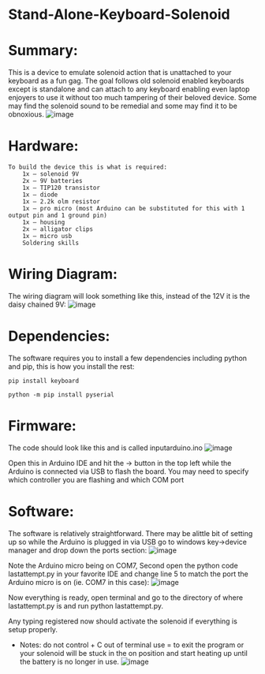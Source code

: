 # Stand-Alone-Keyboard-Solenoid
# Summary:

This is a device to emulate solenoid action that is unattached to your keyboard as a fun gag. The goal follows old solenoid enabled keyboards except is standalone and can attach to any keyboard enabling even laptop enjoyers to use it without too much tampering of their beloved device. Some may find the solenoid sound to be remedial and some may find it to be obnoxious.
![image](https://github.com/Ampersand-Alexander/Stand-Alone-Keyboard-Solenoid/assets/60246286/75809c42-65d9-4ff6-8668-80509b0ab0d8)

 
# Hardware:
	To build the device this is what is required:
		1x – solenoid 9V
		2x – 9V batteries
		1x – TIP120 transistor
		1x – diode
		1x – 2.2k olm resistor
		1x – pro micro (most Arduino can be substituted for this with 1 output pin and 1 ground pin)
		1x – housing
		2x – alligator clips
		1x – micro usb
		Soldering skills
# Wiring Diagram:
The wiring diagram will look something like this, instead of the 12V it is the daisy chained 9V:
 ![image](https://github.com/Ampersand-Alexander/Stand-Alone-Keyboard-Solenoid/assets/60246286/de23e5b6-263e-4ad3-b433-c98fcad398be)


# Dependencies:
The software requires you to install a few dependencies including python and pip, this is how you install the rest:

	pip install keyboard

	python -m pip install pyserial

# Firmware:
The code should look like this and is called inputarduino.ino
 ![image](https://github.com/Ampersand-Alexander/Stand-Alone-Keyboard-Solenoid/assets/60246286/8be8ad4b-3059-41bc-9d5d-a26c9990a428)

Open this in Arduino IDE and hit the -> button in the top left while the Arduino is connected via USB to flash the board. You may need to specify which controller you are flashing and which COM port

# Software:

The software is relatively straightforward. There may be alittle bit of setting up so while the Arduino is plugged in via USB go to windows key->device manager and drop down the ports section:
 ![image](https://github.com/Ampersand-Alexander/Stand-Alone-Keyboard-Solenoid/assets/60246286/11e582a7-33d6-4f0a-bb61-c129fcf97fb9)

Note the Arduino micro being on COM7,
Second open the python code lastattempt.py in your favorite IDE and change line 5 to match the port the Arduino micro is on (ie. COM7 in this case):
 ![image](https://github.com/Ampersand-Alexander/Stand-Alone-Keyboard-Solenoid/assets/60246286/9cd32fb8-9bff-4104-a66f-1ca5d1db402f)


Now everything is ready, open terminal and go to the directory of where lastattempt.py is and run python lastattempt.py.

Any typing registered now should activate the solenoid if everything is setup properly.


* Notes: do not control + C out of terminal use = to exit the program or your solenoid will be stuck in the on position and start heating up until the battery is no longer in use. 
![image](https://github.com/Ampersand-Alexander/Stand-Alone-Keyboard-Solenoid/assets/60246286/5132e495-c7cd-42d6-89e7-c22d6ebad04e)

